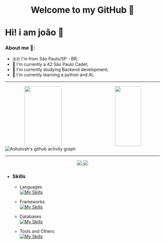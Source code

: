 <h1 align="center"> 
	Welcome to my GitHub 🚀

# Hi! i am joão 👋
### About me 👨:
- 🇧🇷  I'm from São Paulo/SP - BR;
- 👾 I'm currently a 42 São Paulo Cadet;
- 🔭 I'm currently studying Backend development;
- 🌱 I'm currently learning a python and AI;

<hr></hr>

<div align="center">
	<img align="left" width="49%" height="195px" src="https://github-readme-stats.vercel.app/api?username=JoaolSoares&show_icons=true&count_private=true&title_color=ff91a4&icon_color=ff91a4&text_color=c9d1d9&bg_color=0d1117&hide_border=true"/>
	<img align="right" width="41%" height="195px" src="https://github-readme-stats.vercel.app/api/top-langs/?username=JoaolSoares&layout=compact&title_color=ff91a4&text_color=ff91a4&bg_color=0d1117&hide_border=true"/>
</div>

![Ashutosh's github activity graph](https://github-readme-activity-graph.cyclic.app/graph?username=joaolsoares&bg_color=0d1117&color=ff91a4&line=ff91a4&point=ffffff&area=true&hide_border=true&height=250&hide_title=true)

<hr></hr>

<div align="center">
	<a href = "joaolucassoaresk@outlook.com"><img src="https://img.shields.io/badge/Outlook-0078D4?style=for-the-badge&logo=microsoft-outlook&logoColor=white" target="_blank"</a>
	<a href="https://www.linkedin.com/in/jo%C3%A3o-lucas-soares-a24a2721a/" target="_blank"><img src="https://img.shields.io/badge/-LinkedIn-%230077B5?style=for-the-badge&logo=linkedin&logoColor=white" target="_blank"></a>
</div>

- ### Skills
	- Languages<br>
		[![My Skills](https://skillicons.dev/icons?i=py,js,c)](https://skillicons.dev)

	- Frameworks<br>
      	[![My Skills](https://skillicons.dev/icons?i=django)](https://skillicons.dev)

	- Databases<br>
	 	 [![My Skills](https://skillicons.dev/icons?i=postgresql,mysql)](https://skillicons.dev)

	- Tools and Others<br>
	  	[![My Skills](https://skillicons.dev/icons?i=aws,git,linux,bash,nodejs,ps)](https://skillicons.dev)

	
<!-- ![Snake animation](https://github.com/JoaolSoares/JoaolSoares/blob/output/github-contribution-grid-snake.svg) -->
